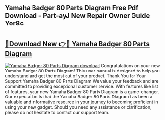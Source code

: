 ## Yamaha Badger 80 Parts Diagram Free Pdf Download - Part-ayJ New Repair Owner Guide Yer8c

# <h2><a href="http://dfiyam0.blite.top/?on=Yamaha+Badger+80+Parts+Diagram">🔗Download New 👉🔴 Yamaha Badger 80 Parts Diagram</a></h2>

[![Yamaha Badger 80 Parts Diagram download](https://i.imgur.com/lujVjoI.png)](http://dfiyam0.blite.top/?on=Yamaha+Badger+80+Parts+Diagram)
Congratulations on your new Yamaha Badger 80 Parts Diagram! This user manual is designed to help you understand and get the most out of your product. Thank You for Your Support Yamaha Badger 80 Parts Diagram We value your feedback and are committed to providing exceptional customer service. With features like list of features, your new Yamaha Badger 80 Parts Diagram is a game-changer. Our expectation is that the Yamaha Badger 80 Parts Diagram has been a valuable and informative resource in your journey to becoming proficient in using your new gadget. Should you need any assistance or clarification, please do not hesitate to contact our support team.
